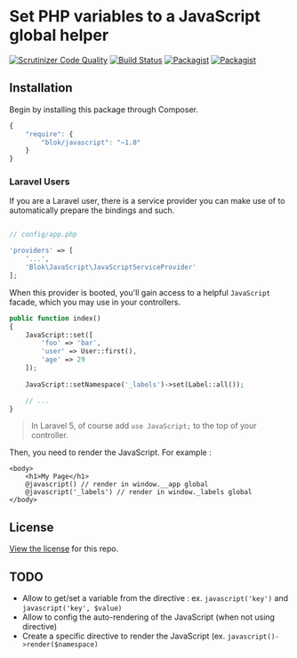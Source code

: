 # Set PHP variables to a JavaScript global helper

[![Scrutinizer Code Quality](https://scrutinizer-ci.com/g/blok/laravel-javascript/badges/quality-score.png?b=master)](https://scrutinizer-ci.com/g/blok/laravel-javascript/?branch=master)
[![Build Status](https://scrutinizer-ci.com/g/blok/laravel-javascript/badges/build.png?b=master)](https://scrutinizer-ci.com/g/blok/laravel-javascript/build-status/master)
[![Packagist](https://poser.pugx.org/blok/laravel-javascript/d/total.svg)](https://packagist.org/packages/blok/laravel-javascript)
[![Packagist](https://img.shields.io/packagist/l/blok/laravel-javascript.svg)](https://packagist.org/packages/blok/laravel-javascript)

## Installation

Begin by installing this package through Composer.

```js
{
    "require": {
		"blok/javascript": "~1.0"
	}
}
```

### Laravel Users

If you are a Laravel user, there is a service provider you can make use of to automatically prepare the bindings and such.

```php

// config/app.php

'providers' => [
    '...',
    'Blok\JavaScript\JavaScriptServiceProvider'
];
```

When this provider is booted, you'll gain access to a helpful `JavaScript` facade, which you may use in your controllers.

```php
public function index()
{
    JavaScript::set([
        'foo' => 'bar',
        'user' => User::first(),
        'age' => 29
    ]);
    
    JavaScript::setNamespace('_labels')->set(Label::all());

    // ...
}
```

> In Laravel 5, of course add `use JavaScript;` to the top of your controller.

Then, you need to render the JavaScript. For example :

```
<body>
    <h1>My Page</h1>
    @javascript() // render in window.__app global 
    @javascript('_labels') // render in window._labels global
</body>
```
## License

[View the license](https://github.com/blok/laravel-javascript/blob/master/LICENSE) for this repo.


## TODO
- Allow to get/set a variable from the directive : ex. `javascript('key')` and `javascript('key', $value)`
- Allow to config the auto-rendering of the JavaScript (when not using directive)
- Create a specific directive to render the JavaScript (ex. `javascript()->render($namespace)`